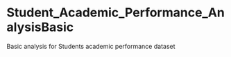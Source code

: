 # Student_Academic_Performance_AnalysisBasic
Basic analysis for Students academic performance dataset
